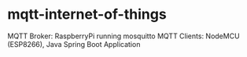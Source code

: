 # mqtt-internet-of-things

MQTT Broker: RaspberryPi running mosquitto
MQTT Clients: NodeMCU (ESP8266), Java Spring Boot Application
